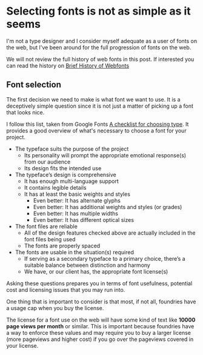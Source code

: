 # Selecting fonts is not as simple as it seems

I'm not a type designer and I consider myself adequate as a user of fonts on the web, but I've been around for the full progression of fonts on the web.

We will not review the full history of web fonts in this post. If interested you can read the history on [Brief History of Webfonts](https://www.typotheque.com/articles/brief_history_of_webfonts)

## Font selection

The first decision we need to make is what font we want to use. It is a deceptively simple question since it is not just a matter of picking up a font that looks nice.

I follow this list, taken from Google Fonts [A checklist for choosing type](https://fonts.google.com/knowledge/choosing_type/a_checklist_for_choosing_type). It provides a good overview of what's necessary to choose a font for your project.

* The typeface suits the purpose of the project
  * Its personality will prompt the appropriate emotional response(s) from our audience
  * Its design fits the intended use
* The typeface’s design is comprehensive
  * It has enough multi-language support
  * It contains legible details
  * It has at least the basic weights and styles
    * Even better: It has alternate glyphs
    * Even better: It has additional weights and styles (or grades)
    * Even better: It has multiple widths
    * Even better: It has different optical sizes
* The font files are reliable
  * All of the design features checked above are actually included in the font files being used
  * The fonts are properly spaced
* The fonts are usable in the situation(s) required
  * If serving as a secondary typeface to a primary choice, there’s a suitable balance between distinction and harmony
  * We have, or our client has, the appropriate font license(s)

Asking these questions prepares you in terms of font usefulness, potential cost and licensing issues that you may run into.

One thing that is important to consider is that most, if not all, foundries have a usage cap when you buy the license.

The license for a font use on the web will have some kind of text like **10000 page views per month** or similar. This is important because foundries have a way to enforce these values and may require you to buy a larger license (more pageviews and higher cost) if you go over the pageviews covered in your license.

